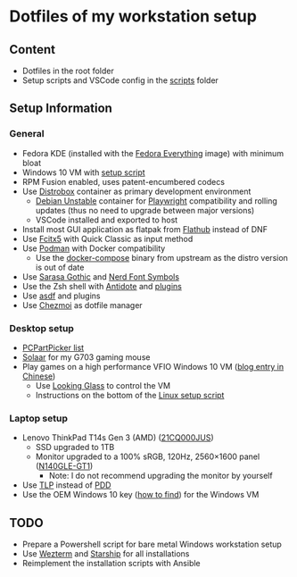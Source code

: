 # Dotfiles of my workstation setup

## Content

- Dotfiles in the root folder
- Setup scripts and VSCode config in the [scripts](scripts) folder

## Setup Information

### General

- Fedora KDE (installed with the [Fedora Everything](https://alt.fedoraproject.org/) image) with minimum bloat
- Windows 10 VM with [setup script](scripts/setup_windows.ps1)
- RPM Fusion enabled, uses patent-encumbered codecs
- Use [Distrobox](https://github.com/89luca89/distrobox) container as primary development environment
  - [Debian Unstable](https://wiki.debian.org/DebianUnstable) container for [Playwright](https://playwright.dev/) compatibility and rolling updates (thus no need to upgrade between major versions)
  - VSCode installed and exported to host
- Install most GUI application as flatpak from [Flathub](https://flathub.org/) instead of DNF
- Use [Fcitx5](https://fcitx-im.org/wiki/Special:MyLanguage/Fcitx_5) with Quick Classic as input method
- Use [Podman](https://podman.io/) with Docker compatibility
  - Use the [docker-compose](https://github.com/docker/compose) binary from upstream as the distro version is out of date
- Use [Sarasa Gothic](https://github.com/be5invis/Sarasa-Gothic) and [Nerd Font Symbols](https://github.com/ryanoasis/nerd-fonts)
- Use the Zsh shell with [Antidote](https://github.com/mattmc3/antidote) and [plugins](dot_zsh_plugins.txt)
- Use [asdf](https://github.com/asdf-vm/asdf) and plugins
- Use [Chezmoi](https://github.com/twpayne/chezmoi) as dotfile manager

### Desktop setup

- [PCPartPicker list](https://pcpartpicker.com/list/bq4NZJ)
- [Solaar](https://github.com/pwr-Solaar/Solaar) for my G703 gaming mouse
- Play games on a high performance VFIO Windows 10 VM ([blog entry in Chinese](https://regunakyle.github.io/regunakyle/posts/002_win10_to_linux/))
  - Use [Looking Glass](https://looking-glass.io/) to control the VM
  - Instructions on the bottom of the [Linux setup script](scripts/setup_linux.sh)

### Laptop setup

- Lenovo ThinkPad T14s Gen 3 (AMD) ([21CQ000JUS](https://psref.lenovo.com/Detail/ThinkPad/ThinkPad_T14s_Gen_3_AMD?M=21CQ000JUS))
  - SSD upgraded to 1TB
  - Monitor upgraded to a 100% sRGB, 120Hz, 2560×1600 panel ([N140GLE-GT1](https://www.panelook.com/N140GLE-GT1_Innolux_14.0_LCM_parameter_59738.html))
    - Note: I do not recommend upgrading the monitor by yourself
- Use [TLP](https://github.com/linrunner/TLP) instead of [PDD](https://gitlab.freedesktop.org/upower/power-profiles-daemon)
- Use the OEM Windows 10 key ([how to find](https://www.cyberciti.biz/faq/linux-find-windows-10-oem-product-key-command/)) for the Windows VM

## TODO

- Prepare a Powershell script for bare metal Windows workstation setup
- Use [Wezterm](https://github.com/wez/wezterm) and [Starship](https://github.com/starship/starship) for all installations
- Reimplement the installation scripts with Ansible
